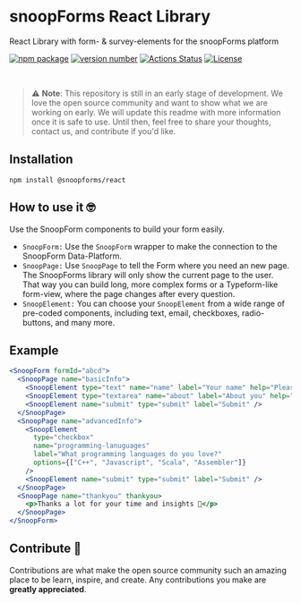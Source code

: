 # snoopForms React Library

React Library with form- & survey-elements for the snoopForms platform

[![npm package](https://img.shields.io/badge/npm%20i-@snoopforms/react)](https://www.npmjs.com/package/@snoopforms/react) [![version number](https://img.shields.io/npm/v/@snoopforms/react?color=green&label=version)](https://github.com/snoopforms/react/releases) [![Actions Status](https://github.com/snoopForms/snoopforms-react/workflows/Test/badge.svg)](https://github.com/snoopForms/snoopforms-react/actions) [![License](https://img.shields.io/github/license/snoopforms/snoopforms-react)](https://github.com/snoopForms/snoopforms-react/blob/main/LICENSE)

<br/>

> :warning: **Note**: This repository is still in an early stage of development. We love the open source community and want to show what we are working on early. We will update this readme with more information once it is safe to use. Until then, feel free to share your thoughts, contact us, and contribute if you'd like.

## Installation

```
npm install @snoopforms/react
```

## How to use it 🤓

Use the SnoopForm components to build your form easily.

- `SnoopForm:` Use the `SnoopForm` wrapper to make the connection to the SnoopForm Data-Platform.
- `SnoopPage:` Use `SnoopPage` to tell the Form where you need an new page. The SnoopForms library will only show the current page to the user. That way you can build long, more complex forms or a Typeform-like form-view, where the page changes after every question.
- `SnoopElement:` You can choose your `SnoopElement` from a wide range of pre-coded components, including text, email, checkboxes, radio-buttons, and many more.

## Example

```jsx
<SnoopForm formId="abcd">
  <SnoopPage name="basicInfo">
    <SnoopElement type="text" name="name" label="Your name" help="Please use your real name" required />
    <SnoopElement type="textarea" name="about" label="About you" help="e.g. your hobbies etc." required />
    <SnoopElement name="submit" type="submit" label="Submit" />
  </SnoopPage>
  <SnoopPage name="advancedInfo">
    <SnoopElement
      type="checkbox"
      name="programming-lanuguages"
      label="What programming languages do you love?"
      options={["C++", "Javascript", "Scala", "Assembler"]}
    />
    <SnoopElement name="submit" type="submit" label="Submit" />
  </SnoopPage>
  <SnoopPage name="thankyou" thankyou>
    <p>Thanks a lot for your time and insights 🙏</p>
  </SnoopPage>
</SnoopForm>
```

## Contribute 🙏

Contributions are what make the open source community such an amazing place to be learn, inspire, and create. Any contributions you make are **greatly appreciated**.
